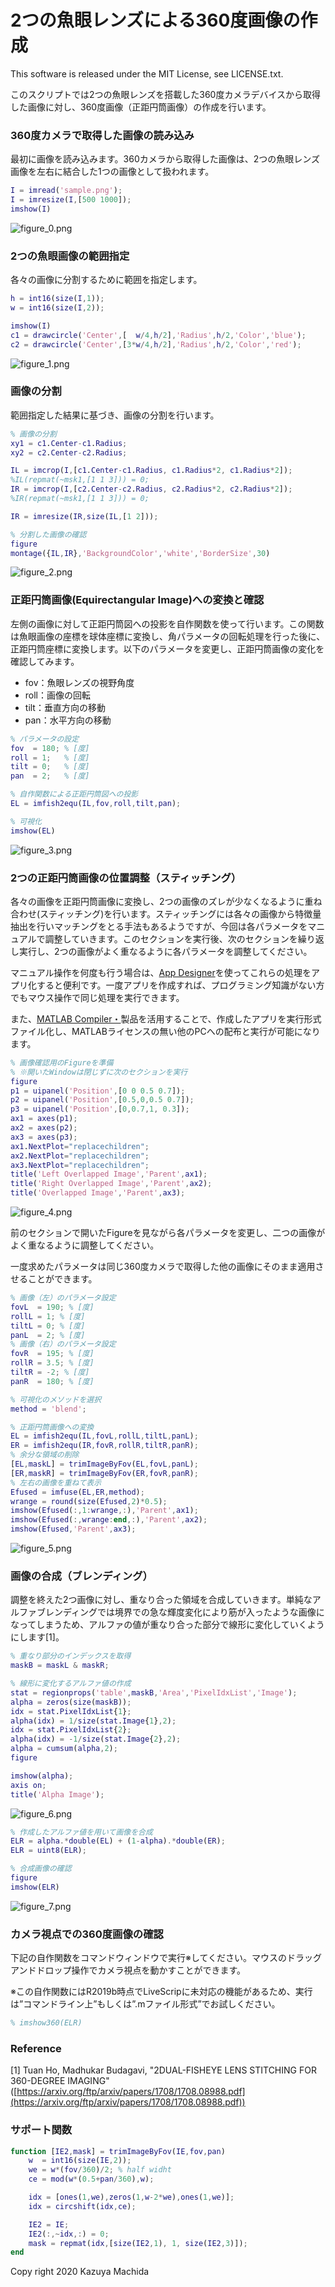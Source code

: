 # 2つの魚眼レンズによる360度画像の作成
This software is released under the MIT License, see LICENSE.txt.

このスクリプトでは2つの魚眼レンズを搭載した360度カメラデバイスから取得した画像に対し、360度画像（正距円筒画像）の作成を行います。


### 360度カメラで取得した画像の読み込み


最初に画像を読み込みます。360カメラから取得した画像は、2つの魚眼レンズ画像を左右に結合した1つの画像として扱われます。


```matlab
I = imread('sample.png');
I = imresize(I,[500 1000]);
imshow(I)
```

![figure_0.png](doc_images/figure_0.png)

### 2つの魚眼画像の範囲指定


各々の画像に分割するために範囲を指定します。


```matlab
h = int16(size(I,1));
w = int16(size(I,2));

imshow(I)
c1 = drawcircle('Center',[  w/4,h/2],'Radius',h/2,'Color','blue');
c2 = drawcircle('Center',[3*w/4,h/2],'Radius',h/2,'Color','red');
```

![figure_1.png](doc_images/figure_1.png)

### 画像の分割


範囲指定した結果に基づき、画像の分割を行います。


```matlab
% 画像の分割
xy1 = c1.Center-c1.Radius;
xy2 = c2.Center-c2.Radius;

IL = imcrop(I,[c1.Center-c1.Radius, c1.Radius*2, c1.Radius*2]);
%IL(repmat(~msk1,[1 1 3])) = 0;
IR = imcrop(I,[c2.Center-c2.Radius, c2.Radius*2, c2.Radius*2]);
%IR(repmat(~msk1,[1 1 3])) = 0;

IR = imresize(IR,size(IL,[1 2]));

% 分割した画像の確認
figure
montage({IL,IR},'BackgroundColor','white','BorderSize',30)
```

![figure_2.png](doc_images/figure_2.png)

### 正距円筒画像(Equirectangular Image)への変換と確認


左側の画像に対して正距円筒図への投影を自作関数を使って行います。この関数は魚眼画像の座標を球体座標に変換し、角パラメータの回転処理を行った後に、正距円筒座標に変換します。以下のパラメータを変更し、正距円筒画像の変化を確認してみます。



   -  fov：魚眼レンズの視野角度 
   -  roll：画像の回転 
   -  tilt：垂直方向の移動 
   -  pan：水平方向の移動 

```matlab
% パラメータの設定
fov  = 180; % [度]
roll = 1;   % [度]
tilt = 0;   % [度]
pan  = 2;   % [度]

% 自作関数による正距円筒図への投影
EL = imfish2equ(IL,fov,roll,tilt,pan);

% 可視化
imshow(EL)
```

![figure_3.png](doc_images/figure_3.png)

### 2つの正距円筒画像の位置調整（スティッチング）


各々の画像を正距円筒画像に変換し、2つの画像のズレが少なくなるように重ね合わせ(スティッチング)を行います。スティッチングには各々の画像から特徴量抽出を行いマッチングをとる手法もあるようですが、今回は各パラメータをマニュアルで調整していきます。このセクションを実行後、次のセクションを繰り返し実行し、2つの画像がよく重なるように各パラメータを調整してください。




マニュアル操作を何度も行う場合は、[App Designer](https://jp.mathworks.com/help/matlab/app-designer.html)を使ってこれらの処理をアプリ化すると便利です。一度アプリを作成すれば、プログラミング知識がない方でもマウス操作で同じ処理を実行できます。




また、[MATLAB Compiler・](https://jp.mathworks.com/help/compiler/index.html)製品を活用することで、作成したアプリを実行形式ファイル化し、MATLABライセンスの無い他のPCへの配布と実行が可能になります。


```matlab
% 画像確認用のFigureを準備
% ※開いたWindowは閉じずに次のセクションを実行
figure
p1 = uipanel('Position',[0 0 0.5 0.7]);
p2 = uipanel('Position',[0.5,0,0.5 0.7]);
p3 = uipanel('Position',[0,0.7,1, 0.3]);
ax1 = axes(p1);
ax2 = axes(p2);
ax3 = axes(p3);
ax1.NextPlot="replacechildren";
ax2.NextPlot="replacechildren";
ax3.NextPlot="replacechildren";
title('Left Overlapped Image','Parent',ax1);
title('Right Overlapped Image','Parent',ax2);
title('Overlapped Image','Parent',ax3);
```

![figure_4.png](doc_images/figure_4.png)



前のセクションで開いたFigureを見ながら各パラメータを変更し、二つの画像がよく重なるように調整してください。




一度求めたパラメータは同じ360度カメラで取得した他の画像にそのまま適用させることができます。


```matlab
% 画像（左）のパラメータ設定
fovL  = 190; % [度]
rollL = 1; % [度]
tiltL = 0; % [度]
panL  = 2; % [度]
% 画像（右）のパラメータ設定
fovR  = 195; % [度]
rollR = 3.5; % [度]
tiltR = -2; % [度]
panR  = 180; % [度]

% 可視化のメソッドを選択
method = 'blend';

% 正距円筒画像への変換
EL = imfish2equ(IL,fovL,rollL,tiltL,panL);
ER = imfish2equ(IR,fovR,rollR,tiltR,panR);
% 余分な領域の削除
[EL,maskL] = trimImageByFov(EL,fovL,panL);
[ER,maskR] = trimImageByFov(ER,fovR,panR);
% 左右の画像を重ねて表示
Efused = imfuse(EL,ER,method);
wrange = round(size(Efused,2)*0.5);
imshow(Efused(:,1:wrange,:),'Parent',ax1);
imshow(Efused(:,wrange:end,:),'Parent',ax2);
imshow(Efused,'Parent',ax3);
```

![figure_5.png](doc_images/figure_5.png)

### 画像の合成（ブレンディング）


調整を終えた2つ画像に対し、重なり合った領域を合成していきます。単純なアルファブレンディングでは境界での急な輝度変化により筋が入ったような画像になってしまうため、アルファの値が重なり合った部分で線形に変化していくようにします[1]。


```matlab
% 重なり部分のインデックスを取得
maskB = maskL & maskR;

% 線形に変化するアルファ値の作成
stat = regionprops('table',maskB,'Area','PixelIdxList','Image');
alpha = zeros(size(maskB));
idx = stat.PixelIdxList{1};
alpha(idx) = 1/size(stat.Image{1},2); 
idx = stat.PixelIdxList{2};
alpha(idx) = -1/size(stat.Image{2},2); 
alpha = cumsum(alpha,2);
figure

imshow(alpha);
axis on;
title('Alpha Image');
```

![figure_6.png](doc_images/figure_6.png)

```matlab
% 作成したアルファ値を用いて画像を合成
ELR = alpha.*double(EL) + (1-alpha).*double(ER);
ELR = uint8(ELR);

% 合成画像の確認
figure
imshow(ELR)
```

![figure_7.png](doc_images/figure_7.png)

### カメラ視点での360度画像の確認


下記の自作関数をコマンドウィンドウで実行※してください。マウスのドラッグアンドドロップ操作でカメラ視点を動かすことができます。




※この自作関数にはR2019b時点でLiveScripに未対応の機能があるため、実行は”コマンドライン上”もしくは”.mファイル形式”でお試しください。


```matlab
% imshow360(ELR)
```
### Reference


[1] Tuan Ho, Madhukar Budagavi,  "2DUAL-FISHEYE LENS STITCHING FOR 360-DEGREE IMAGING" ([https://arxiv.org/ftp/arxiv/papers/1708/1708.08988.pdf](https://arxiv.org/ftp/arxiv/papers/1708/1708.08988.pdf))


  
### サポート関数

```matlab
function [IE2,mask] = trimImageByFov(IE,fov,pan)
    w  = int16(size(IE,2));
    we = w*(fov/360)/2; % half widht
    ce = mod(w*(0.5+pan/360),w);

    idx = [ones(1,we),zeros(1,w-2*we),ones(1,we)];
    idx = circshift(idx,ce);

    IE2 = IE;
    IE2(:,~idx,:) = 0;
    mask = repmat(idx,[size(IE2,1), 1, size(IE2,3)]);
end
```


Copy right 2020 Kazuya Machida


